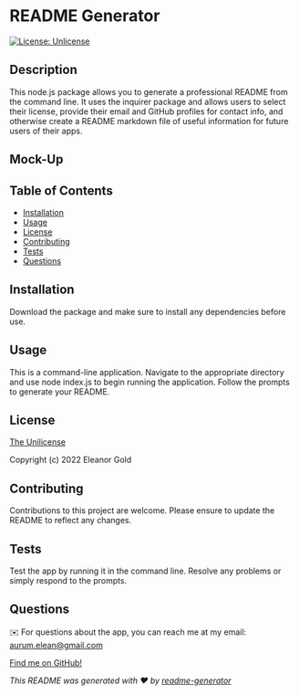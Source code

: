 # README Generator
  [![License: Unlicense](https://img.shields.io/badge/license-Unlicense-blue.svg)](http://unlicense.org/)

  ## Description
  This node.js package allows you to generate a professional README from the command line. It uses the inquirer package and allows users to select their license, provide their email and GitHub profiles for contact info, and otherwise create a README markdown file of useful information for future users of their apps.

  ## Mock-Up
  

  ## Table of Contents

  - [Installation](#installation)
  - [Usage](#usage)
  - [License](#license)
  - [Contributing](#contributing)
  - [Tests](#tests)
  - [Questions](#questions)

  ## Installation
  Download the package and make sure to install any dependencies before use.

  ## Usage
  This is a command-line application. Navigate to the appropriate directory and use node index.js to begin running the application. Follow the prompts to generate your README.

  ## License
  [The Unilicense](https://choosealicense.com/licenses/unlicense/)

  Copyright (c) 2022 Eleanor Gold

  ## Contributing
  Contributions to this project are welcome. Please ensure to update the README to reflect any changes.
  
  ## Tests
  Test the app by running it in the command line. Resolve any problems or simply respond to the prompts.

  ## Questions
  ✉️ For questions about the app, you can reach me at my email: aurum.elean@gmail.com

  [Find me on GitHub!](https://github.com/aurumbright)

  _This README was generated with ❤️ by [readme-generator](https://github.com/aurumbright/readme-generator)_

